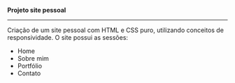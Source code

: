 **Projeto site pessoal**

----------

Criação de um site pessoal com HTML e CSS puro, utilizando conceitos de responsividade. O site possui as sessões: 

 - Home 
 - Sobre mim 
 - Portfólio 
 - Contato
